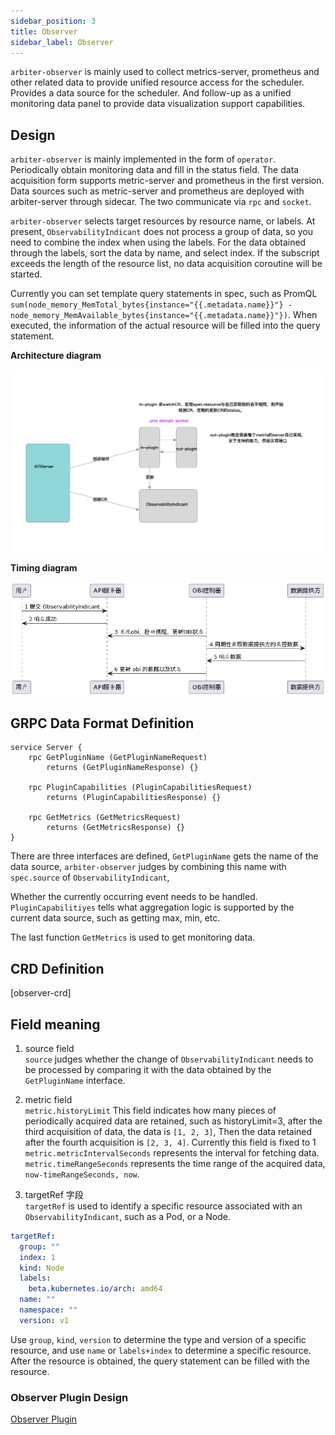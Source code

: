 ```yaml
---
sidebar_position: 3
title: Observer
sidebar_label: Observer
---
```


`arbiter-observer` is mainly used to collect metrics-server, prometheus and other related data to provide unified resource access for the scheduler.
Provides a data source for the scheduler. And follow-up as a unified monitoring data panel to provide data visualization support capabilities.

## Design

`arbiter-observer` is mainly implemented in the form of `operator`. Periodically obtain monitoring data and fill in the status field.
The data acquisition form supports metric-server and prometheus in the first version.
Data sources such as metric-server and prometheus are deployed with arbiter-server through sidecar. The two communicate via `rpc` and `socket`.

`arbiter-observer` selects target resources by resource name, or labels. At present, `ObservabilityIndicant` does not process a group of data, so you need to combine the index when using the labels. For the data obtained through the labels, sort the data by name, and select index. If the subscript exceeds the length of the resource list, no data acquisition coroutine will be started.


Currently you can set template query statements in spec, such as PromQL `sum(node_memory_MemTotal_bytes{instance="{{.metadata.name}}"} - node_memory_MemAvailable_bytes{instance="{{.metadata.name}}"})`. When executed, the information of the actual resource will be filled into the query statement.


**Architecture diagram**

![overall-architecture](./img/ob.png)

**Timing diagram**

![obi-time-chart](./img/obi-time-chart.png)

## GRPC Data Format Definition
```grpc
service Server {
    rpc GetPluginName (GetPluginNameRequest)
        returns (GetPluginNameResponse) {}
    
    rpc PluginCapabilities (PluginCapabilitiesRequest)
        returns (PluginCapabilitiesResponse) {}

    rpc GetMetrics (GetMetricsRequest)
        returns (GetMetricsResponse) {}
}
```

There are three interfaces are defined, `GetPluginName` gets the name of the data source, `arbiter-observer` judges by combining this name with `spec.source` of `ObservabilityIndicant`,

Whether the currently occurring event needs to be handled. `PluginCapabilitiyes` tells what aggregation logic is supported by the current data source, such as getting max, min, etc.

The last function `GetMetrics` is used to get monitoring data.

## CRD Definition

[observer-crd]

## Field meaning
1. source field  
`source` judges whether the change of `ObservabilityIndicant` needs to be processed by comparing it with the data obtained by the `GetPluginName` interface.

2. metric field  
`metric.historyLimit` This field indicates how many pieces of periodically acquired data are retained, such as historyLimit=3, after the third acquisition of data, the data is `[1, 2, 3]`, Then the data retained after the fourth acquisition is `[2, 3, 4]`. Currently this field is fixed to 1
`metric.metricIntervalSeconds` represents the interval for fetching data.
`metric.timeRangeSeconds` represents the time range of the acquired data, `now-timeRangeSeconds, now`.

3. targetRef 字段  
`targetRef` is used to identify a specific resource associated with an `ObservabilityIndicant`, such as a Pod, or a Node.
```yaml
targetRef:
  group: ""
  index: 1
  kind: Node
  labels:
    beta.kubernetes.io/arch: amd64
  name: ""
  namespace: ""
  version: v1
```

Use `group`, `kind`, `version` to determine the type and version of a specific resource, and use `name` or `labels+index` to determine a specific resource.
After the resource is obtained, the query statement can be filled with the resource.

### Observer Plugin Design
[Observer Plugin](./observer-plugin.md)
